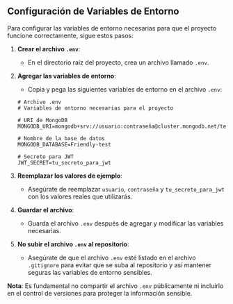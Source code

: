 ## Configuración de Variables de Entorno

Para configurar las variables de entorno necesarias para que el proyecto funcione correctamente, sigue estos pasos:

1. **Crear el archivo `.env`**:
    - En el directorio raíz del proyecto, crea un archivo llamado `.env`.

2. **Agregar las variables de entorno**:
    - Copia y pega las siguientes variables de entorno en el archivo `.env`:

    ```plaintext
    # Archivo .env
    # Variables de entorno necesarias para el proyecto

    # URI de MongoDB
    MONGODB_URI=mongodb+srv://usuario:contraseña@cluster.mongodb.net/test

    # Nombre de la base de datos
    MONGODB_DATABASE=Friendly-test

    # Secreto para JWT
    JWT_SECRET=tu_secreto_para_jwt
    ```

3. **Reemplazar los valores de ejemplo**:
    - Asegúrate de reemplazar `usuario`, `contraseña` y `tu_secreto_para_jwt` con los valores reales que utilizarás.

4. **Guardar el archivo**:
    - Guarda el archivo `.env` después de agregar y modificar las variables necesarias.

5. **No subir el archivo `.env` al repositorio**:
    - Asegúrate de que el archivo `.env` esté listado en el archivo `.gitignore` para evitar que se suba al repositorio y así mantener seguras las variables de entorno sensibles.

**Nota**: Es fundamental no compartir el archivo `.env` públicamente ni incluirlo en el control de versiones para proteger la información sensible.
